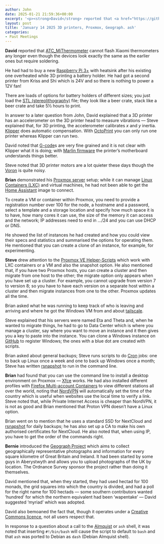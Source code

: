 ```yaml
---
author: John
date: 2025-01-21 21:59:36+00:00
excerpt: '<p><strong>David</strong> reported that <a href="https://github.com/pvvx/ATC_MiThermometer" type="text/html" role="link">ATC_MiThermometer</a> cannot flash Xiaomi thermometers any longer even though the devices look exactly the same as the earlier ones but require soldering.</p><p>He had had to buy a new <a href="https://www.raspberrypi.com/products/raspberry-pi-3-model-b-plus/" type="text/html" role="link">Raspberry Pi 3+</a> with heatsink after his existing one overheated while 3D printing a battery holder. He had got a second printer from Kriss and Shi which is 24V and so there is nothing to power a 12V fan!</p><p>There are loads of options for battery holders of different sizes; you just load the <a href="https://en.wikipedia.org/wiki/STL_(file_format)" type="text/html" role="link">STL (stereolithography)</a> file; they look like a beer crate, stack like a beer crate and take 5½ hours to print.</p>'
layout: post
title: 'January 14 2025 3D printers, Proxmox, Geograph. ash'
categories:
- Past Meetings
---
```

<p><strong>David</strong> reported that <a href="https://github.com/pvvx/ATC_MiThermometer" type="text/html" role="link">ATC_MiThermometer</a> cannot flash Xiaomi thermometers any longer even though the devices look exactly the same as the earlier ones but require soldering.</p><p>He had had to buy a new <a href="https://www.raspberrypi.com/products/raspberry-pi-3-model-b-plus/" type="text/html" role="link">Raspberry Pi 3+</a> with heatsink after his existing one overheated while 3D printing a battery holder. He had got a second printer from Kriss and Shi which is 24V and so there is nothing to power a 12V fan!</p><p>There are loads of options for battery holders of different sizes; you just load the <a href="https://en.wikipedia.org/wiki/STL_(file_format)" type="text/html" role="link">STL (stereolithography)</a> file; they look like a beer crate, stack like a beer crate and take 5½ hours to print.</p><p>In answer to a later question from John, David explained that a 3D printer has an accelerometer on the 3D printer head to measure vibrations — Steve explained that, for 3D printing, the accelerometer calibrates <em>x</em> and <em>y</em> inertia. <a href="https://www.klipper3d.org/Measuring_Resonances.html" type="text/html" role="link">Klipper</a> does automatic compensation. With <a href="https://octoprint.org/" type="text/html" role="link">OctoPrint</a> you can only run one printer whereas Klipper can run two.</p><p>David noted that <a href="https://en.wikipedia.org/wiki/G-code" type="text/html" role="link">G-code</a>s are very fine grained and it is not clear with Klipper what it is doing; with <a href="https://marlinfw.org/" type="text/html" role="link">Marlin firmware</a> the printer’s motherboard understands things better.</p><p>Steve noted that 3D printer motors are a lot quieter these days though the <a href="https://www.vorondesign.com/" type="text/html" role="link">Voron</a> is quite noisy.</p><p><strong>Brian</strong> demonstrated his <a href="https://www.proxmox.com/en/proxmox-virtual-environment/overview" type="text/html" role="link">Proxmox server</a> setup; while it can manage <a href="https://en.wikipedia.org/wiki/LXC" type="text/html" role="link">Linux Containers (LXC)</a> and virtual machines, he had not been able to get the <a href="https://www.home-assistant.io/" type="text/html" role="link">Home Assistant</a> image to connect.</p><p>To create a VM or container within Proxmox, you need to provide a registration number over 100 for the node, a hostname and a password, select a template and a storage location and specify how much space it is to have, how many cores it can use, the size of the memory it can access and the network; IP addresses need to end in …/24 and you can use DHCP or DNS.</p><p>He showed the list of instances he had created and how you could view their specs and statistics and summarised the options for operating them. He mentioned that you can create a clone of an instance, for example, for experimenting.</p><p><strong>Steve</strong> drew attention to the <a href="https://tteck.github.io/Proxmox/#home-assistant" type="text/html" role="link">Proxmox VE Helper-Scripts</a> which work with LXC containers or a VM and also the snapshot option. He also mentioned that, if you have two Proxmox hosts, you can create a cluster and then migrate from one host to the other; the migrate option only appears when you have set up a cluster. For example, you cannot upgrade from version 7 to version 8; so you have to have each version on a separate host within a cluster and then migrate instances from one to the other. Proxmox updates all the time.</p><p>Brian asked what he was running to keep track of who is leaving and arriving and where he got the Windows VM from and about <a href="https://tailscale.com/" type="text/html" role="link">tailscale</a>.</p><p>Steve explained that his servers were named Eta and Theta and, when he wanted to migrate things, he had to go to Data Center which is where you manage a cluster, say where you want to move an instance and it then gives you a key to paste into the instance. You can clone a Windows instance on <a href="https://github.com/orgs/microsoft/repositories?q=windows" type="text/html" role="link">GitHub</a> to register Windows; the ones with a blue dot are created with scripts.</p><p>Brian asked about general backups; Steve runs scripts to do <a href="https://en.wikipedia.org/wiki/Cron" type="text/html" role="link">Cron</a> jobs: one to back up Linux once a week and one to back up Windows once a month; Steve has written <a href="https://rsnapshot.org/" type="text/html" role="link">rsnapshot</a> to run in the command line.</p><p><strong>Brian</strong> had found that you can use the command line to install a desktop environment on Proxmox — <a href="https://xfce.org/" type="text/html" role="link">Xfce</a>  works. He had also installed different profiles with <a href="https://addons.mozilla.org/en-GB/firefox/addon/multi-account-containers/" type="text/html" role="link">Firefox Multi-account Containers</a> to view different stations all over the world, noting that <a href="https://nordvpn.com/" type="text/html" role="link">NordVPN</a> will automatically set the time of the country which is useful when websites use the local time to verify a link. Steve noted that, while Private Internet Access is cheaper than NordVPN, it is not as good and Brian mentioned that Proton VPN doesn’t have a Linux option.</p><p>Brian went on to mention that he uses a standard SSD for NextCloud and <a href="https://rsnapshot.org/" type="text/html" role="link">rsnapshot</a> for daily backups; he has also set up a CA to make his own authorised certificates for NextCloud. He also noted that, when using IP, you have to get the order of the commands right.</p><p><strong>Bernie</strong> introduced the <a href="https://www.geograph.org.uk/" type="text/html" role="link">Geograph Project</a> which aims to collect geographically representative photographs and information for every square kilometre of Great Britain and Ireland. It had been started by some guys in Aberystwyth and allows you to upload photographs of the UK by location. The Ordnance Survey sponsor the project rather than doing it themselves.</p><p>David mentioned that, when they started, they had used hectad for 100 monads, the grid squares into which the country is divided, and had a poll for the right name for 100 hectads — some southern contributors wanted ‘hundred’ for which the northern equivalent had been ‘wapentake’ — David suggested ‘myriad’ which was adopted.</p><p>David also bemoaned the fact that, though it operates under a <a href="https://creativecommons.org/share-your-work/cclicenses/" type="text/html" role="link">Creative Commons licence</a>, not all users respect that.</p><p>In response to a question about a call to the <a href="https://en.wikipedia.org/wiki/Almquist_shell" type="text/html" role="link">Almquist</a> or <code>ash</code> shell, it was noted that inserting <code>#!/bin/bash</code> will cause the script to default to <code>bash</code> and that <code>ash</code> was ported to Debian as <code>dash</code> (Debian Almquist shell).</p>

